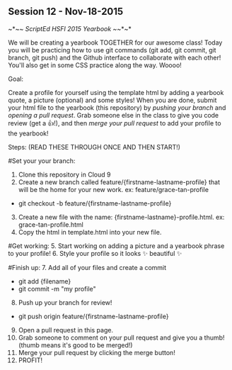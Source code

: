 ## Session 12 - Nov-18-2015

~*~*~ ScriptEd HSFI 2015 Yearbook ~*~*~*

We will be creating a yearbook TOGETHER for our awesome class! Today you will be practicing how to use git commands (git add, git commit, git branch, git push) and the Github interface to collaborate with each other! You'll also get in some CSS practice along the way. Woooo!

Goal: 

Create a profile for yourself using the template html by adding a yearbook quote, a picture (optional) and some styles! When you are done, submit your html file to the yearbook (this repository) by *pushing your branch* and *opening a pull request*. Grab someone else in the class to give you code review (get a :thumbsup:!), and then *merge your pull request* to add your profile to the yearbook!

Steps: (READ THESE THROUGH ONCE AND THEN START!)

#Set your your branch: 
1. Clone this repository in Cloud 9
2. Create a new branch called feature/{firstname-lastname-profile} that will be the home for your new work. ex: feature/grace-tan-profile
  - git checkout -b feature/{firstname-lastname-profile} 
3. Create a new file with the name: {firstname-lastname}-profile.html. ex: grace-tan-profile.html
4. Copy the html in template.html into your new file.

#Get working: 
5. Start working on adding a picture and a yearbook phrase to your profile!
6. Style your profile so it looks :sparkles: beautiful :sparkles:

#Finish up: 
7. Add all of your files and create a commit
  - git add {filename}
  - git commit -m "my profile"
8. Push up your branch for review!
  - git push origin feature/{firstname-lastname-profile} 
9. Open a pull request in this page.
10. Grab someone to comment on your pull request and give you a thumb! (thumb means it's good to be merged!)
11. Merge your pull request by clicking the merge button! 
12. PROFIT! 
